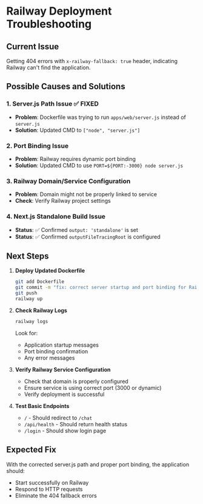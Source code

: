 # Railway Deployment Troubleshooting

## Current Issue
Getting 404 errors with `x-railway-fallback: true` header, indicating Railway can't find the application.

## Possible Causes and Solutions

### 1. Server.js Path Issue ✅ FIXED
- **Problem**: Dockerfile was trying to run `apps/web/server.js` instead of `server.js`
- **Solution**: Updated CMD to `["node", "server.js"]`

### 2. Port Binding Issue
- **Problem**: Railway requires dynamic port binding
- **Solution**: Updated CMD to use `PORT=${PORT:-3000} node server.js`

### 3. Railway Domain/Service Configuration
- **Problem**: Domain might not be properly linked to service
- **Check**: Verify Railway project settings

### 4. Next.js Standalone Build Issue
- **Status**: ✅ Confirmed `output: 'standalone'` is set
- **Status**: ✅ Confirmed `outputFileTracingRoot` is configured

## Next Steps

1. **Deploy Updated Dockerfile**
   ```bash
   git add Dockerfile
   git commit -m "fix: correct server startup and port binding for Railway"
   git push
   railway up
   ```

2. **Check Railway Logs**
   ```bash
   railway logs
   ```
   Look for:
   - Application startup messages
   - Port binding confirmation
   - Any error messages

3. **Verify Railway Service Configuration**
   - Check that domain is properly configured
   - Ensure service is using correct port (3000 or dynamic)
   - Verify deployment is successful

4. **Test Basic Endpoints**
   - `/` - Should redirect to `/chat`
   - `/api/health` - Should return health status
   - `/login` - Should show login page

## Expected Fix
With the corrected server.js path and proper port binding, the application should:
- Start successfully on Railway
- Respond to HTTP requests
- Eliminate the 404 fallback errors
